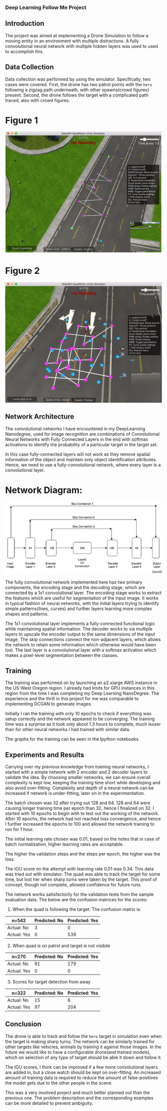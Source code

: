 ### Deep Learning Follow Me Project

## Introduction
The project was aimed at implementing a Drone Simulation to follow a moving entity 
in an environment with multiple distractions. A fully convolutional neural network with 
multiple hidden layers was used to used to accomplish this.

## Data Collection
Data collection was performed by using the simulator. Specifically, two cases were covered.
First, the drone has two patrol points with the `hero` following a zigzag path underneath, 
with other spawns(crowd figures) present.
Second, the drone follows the target with a complicated path traced, also with crowd figures.

[Figure1]: ./misc/data_collection_1.png
[Figure2]: ./misc/data_collection_2.png
[NetworkDiagram]: ./misc/network_diagram.png

# Figure 1
![alt_text][Figure1]
# Figure 2
![alt_text][Figure2]

## Network Architecture
The convolutional networks I have encountered in my DeepLearning Nanodegree, 
used for image recognition are combinations of Convolutional Neural Networks with Fully Connected Layers in the end with softmax activations
to identify the probability of a particular target in the target set.

In this case fully-connected layers will not work as they remove spatial information
of the object and maintain only object identification attributes.
Hence, we need to use a fully-convolutional network, where every layer is a convolutional layer.

# Network Diagram:
![alt_text][NetworkDiagram]

The fully convolutional network implemented here has two primary components,
the encoding stage and the decoding stage, which are connected by a 1x1 convolutional layer.
The encoding stage works to extract the features which are useful for segmentation of the
input image. It works in typical fashion of neural networks, with the initial layers trying
to identify simple patterns(lines, curves) and further layers learning more complex shapes
and patterns. 

The 1x1 convolutional layer implements a fully-connected functional logic
while maintaining spatial information.
The decoder works to via multiple layers to upscale the encoder output to the
same dimensions of the input image. The skip connections connect the non-adjacent layers,
which allows the network to retain some information which otherwise would have been lost.
The last layer is a convolutional layer with a softmax activation which makes a pixel-level
segmentation between the classes.


## Training
The training was performed on by launching an p2.xlarge AWS instance in the 
US-West Oregon region. I already had limits for GPU instances in this region from 
the time I was completing my Deep Learning NanoDegree. The experience and the thrill
in this project for me was comparable to implementing DCGAN to generate images.

Initially I ran the training with only 10 epochs to check if everything was setup correctly
and the network appeared to be converging. 
The training time was a surprise as it took only about 1.3 hours to complete, much lesser
than for other neural networks I had trained with similar data.

The graphs for the training can be seen in the Ipython notebooks. 

## Experiments and Results
Carrying over my previous knowledge from training neural networks, I started with a
simple network with 2 encoder and 2 decoder layers to validate the idea. 
By choosing smaller networks, we can ensure overall complexity is kept low,
keeping the training time short while developing and also avoid over-fitting.
Complexity and depth of a neural network can be increased if network is under-fitting,
later on in the experimentation.

The batch chosen was 32 after trying out 128 and 64. 128 and 64 were causing longer
training time per epoch than 32, hence I finalized on 32. I started
with 10 epochs to begin with to test out the working of the network. After 10 epochs, the network
had not reached loss convergence, and hence I further increased the epochs
to 100 and allowed the network training to run for 1 hour.

The initial learning rate chosen was 0.01, based on the notes that in case of batch
normalization, higher learning rates are acceptable. 

The higher the validation steps and the steps per epoch, the higher was the loss.

The IOU score on the attempt with learning rate 0.01 was 0.34. This data was tried
out with simulator. The quad was able to track the target for some time, but lost her
when sharp turns were taken by the target. This proof of concept, though not complete,
allowed confidence for future runs.

The network works satisfactorily for the validation tests from the sample evaluation data.
The below are the confusion matrices for the scores:

1. When the quad is following the target:
The confusion matrix is:

| n=542| Predicted: No | Predicted: Yes |
| ---| ---| --- |
| Actual: No | 3 | 0   |
| Actual: Yes | 0 | 539 | 

2. When quad is on patrol and target is not visibile

| n=270| Predicted: No | Predicted: Yes |
| ---| ---| --- |
| Actual: No |  91 | 179 |
| Actual: Yes |  0 | 0  |

3. Scores for target detection from away

| n=322| Predicted: No | Predicted: Yes |
| --- | ---| --- |
| Actual: No | 15| 6|
| Actual: Yes | 97 | 204 |

## Conclusion
The drone is able to track and follow the `hero` target in simulation even when the 
target is making sharp turns. The network can be similarly trained for other
targets like vehicles, animals by training it against those images. In the
future we would like to have a configurable drone(and trained models), which on selection of any type of
target should be able it down and follow it. 

The IOU scores, I think can be improved if a few more convolutional layers are added in,
but a close watch should be kept on over-fitting. An increased amount of training data
is required to reduce the amount of false-positives the model gets due to the other people
in the scene.

This was a very involved project and much better planned out than the previous one. The 
problem description and the corresponding examples can be more detailed to prevent ambiguity.
